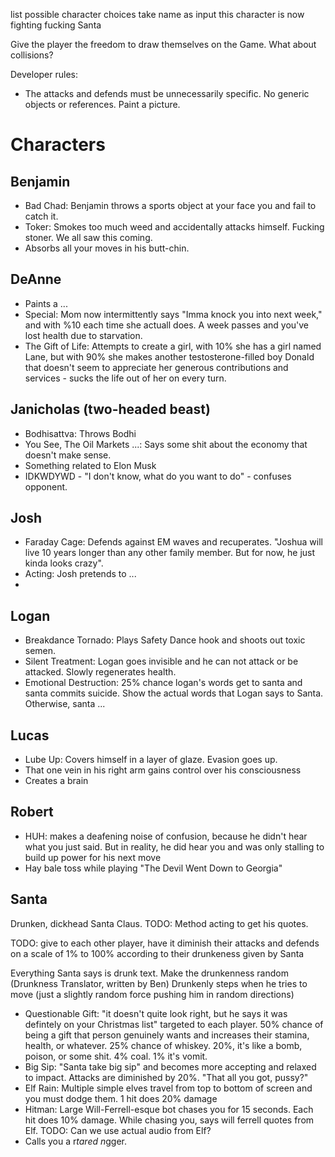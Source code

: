 list possible character choices
take name as input
this character is now fighting fucking Santa

Give the player the freedom to draw themselves on the Game. What about
collisions?

Developer rules:
  - The attacks and defends must be unnecessarily specific. No generic objects
    or references. Paint a picture.

# Characters
## Benjamin

- Bad Chad: Benjamin throws a sports object at your face you and fail to catch it.
- Toker: Smokes too much weed and accidentally attacks himself. Fucking stoner. We all saw this coming.
- Absorbs all your moves in his butt-chin.

## DeAnne

- Paints a ...
- Special: Mom now intermittently says "Imma knock you into next week," and with %10 each time she actuall does.
  A week passes and you've lost health due to starvation.
- The Gift of Life: Attempts to create a girl, with 10% she has a girl named Lane, but with 90% she makes another testosterone-filled boy Donald that doesn't seem to appreciate her generous contributions and services - sucks the life out of her on every turn.

## Janicholas (two-headed beast)

- Bodhisattva: Throws Bodhi 
- You See, The Oil Markets ...: Says some shit about the economy that doesn't
  make sense.
- Something related to Elon Musk
- IDKWDYWD - "I don't know, what do you want to do" - confuses opponent.

## Josh
- Faraday Cage: Defends against EM waves and recuperates. "Joshua will live 10
  years longer than any other family member. But for now, he just kinda looks
  crazy".
- Acting: Josh pretends to ...
- 

## Logan
- Breakdance Tornado: Plays Safety Dance hook and shoots out toxic semen.
- Silent Treatment: Logan goes invisible and he can not attack or be
  attacked. Slowly regenerates health.
- Emotional Destruction: 25% chance logan's words get to santa and santa commits
  suicide. Show the actual words that Logan says to Santa. Otherwise, santa ...

## Lucas
- Lube Up: Covers himself in a layer of glaze. Evasion goes up.
- That one vein in his right arm gains control over his consciousness
- Creates a brain

## Robert
- HUH: makes a deafening noise of confusion, because he didn't hear what you just
  said. But in reality, he did hear you and was only stalling to build up power
  for his next move
- Hay bale toss while playing "The Devil Went Down to Georgia"

## Santa
Drunken, dickhead Santa Claus.
TODO: Method acting to get his quotes.

TODO: give to each other player, have it diminish their attacks and defends on a scale
of 1% to 100% according to their drunkeness given by Santa

Everything Santa says is drunk text. Make the drunkenness random (Drunkness Translator, written by Ben)
Drunkenly steps when he tries to move (just a slightly random force pushing him in random directions)

- Questionable Gift: "it doesn't quite look right, but he says it was defintely on your
  Christmas list" targeted to each player. 50% chance of being a gift that
  person genuinely wants and increases their stamina, health, or whatever. 25%
  chance of whiskey. 20%, it's like a bomb, poison, or some shit. 4% coal. 1%
  it's vomit.
- Big Sip: "Santa take big sip" and becomes more accepting and relaxed to
  impact. Attacks are diminished by 20%. "That all you got, pussy?"
- Elf Rain: Multiple simple elves travel from top to bottom of screen and you
  must dodge them. 1 hit does 20% damage
- Hitman: Large Will-Ferrell-esque bot chases you for 15 seconds. Each hit does
  10% damage. While chasing you, says will ferrell quotes from Elf. TODO: Can we
  use actual audio from Elf?
- Calls you a r*tared n*gger.
